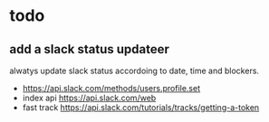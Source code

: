 # todo

## add a slack status updateer
alwatys update slack status accordoing to date, time and blockers. 
- https://api.slack.com/methods/users.profile.set
- index api https://api.slack.com/web
- fast track https://api.slack.com/tutorials/tracks/getting-a-token 
